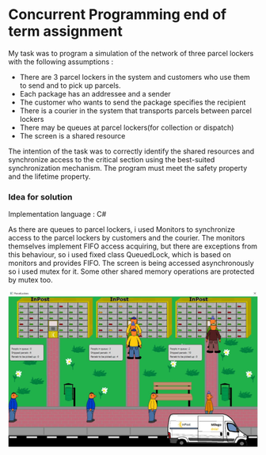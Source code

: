 # Concurrent Programming end of term assignment

My task was to program a simulation of the network of three parcel lockers with the following assumptions :
- There are 3 parcel lockers in the system and customers who use them to send and to pick up parcels.
- Each package has an addressee and a sender
- The customer who wants to send the package specifies the recipient
- There is a courier in the system that transports parcels between parcel lockers
- There may be queues at parcel lockers(for collection or dispatch)
- The screen is a shared resource

The intention of the task was to correctly identify the shared resources and synchronize
access to the critical section using the best-suited synchronization mechanism.
The program must meet the safety property and the lifetime property.

### Idea for solution

Implementation language : C#

As there are queues to parcel lockers, i used Monitors to synchronize access to the parcel lockers by customers and the courier.
The monitors themselves implement FIFO access acquiring, but there are exceptions from this behaviour, so i used fixed class QueuedLock, which is based
on monitors and provides FIFO.
The screen is being accessed asynchronously so i used mutex for it.
Some other shared memory operations are protected by mutex too.


![ScreenShot](screenshot1.jpg)
